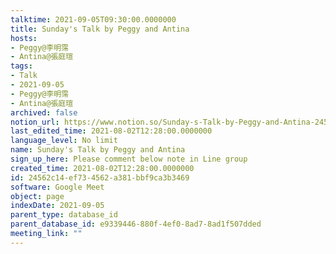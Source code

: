 ```yaml
---
talktime: 2021-09-05T09:30:00.0000000
title: Sunday's Talk by Peggy and Antina
hosts:
- Peggy@李明霈
- Antina@張庭瑄
tags:
- Talk
- 2021-09-05
- Peggy@李明霈
- Antina@張庭瑄
archived: false
notion_url: https://www.notion.so/Sunday-s-Talk-by-Peggy-and-Antina-24562c14ef734562a381bbf9ca3b3469
last_edited_time: 2021-08-02T12:28:00.0000000
language_level: No limit
name: Sunday's Talk by Peggy and Antina
sign_up_here: Please comment below note in Line group
created_time: 2021-08-02T12:28:00.0000000
id: 24562c14-ef73-4562-a381-bbf9ca3b3469
software: Google Meet
object: page
indexDate: 2021-09-05
parent_type: database_id
parent_database_id: e9339446-880f-4ef0-8ad7-8ad1f507dded
meeting_link: ""
---
```







